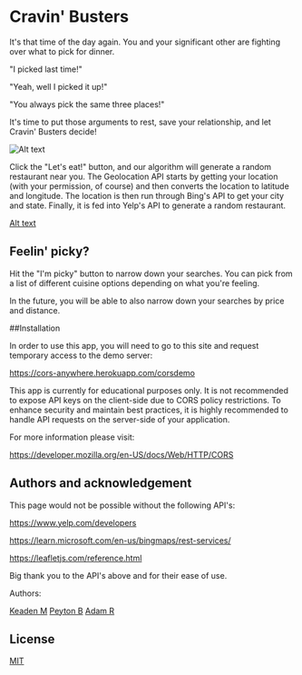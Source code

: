 # Cravin' Busters

It's that time of the day again. You and your significant other are fighting over what to pick for dinner.

"I picked last time!"

"Yeah, well I picked it up!"

"You always pick the same three places!"

It's time to put those arguments to rest, save your relationship, and let Cravin' Busters decide!


![Alt text](https://github.com/KeadenM/mrsir-project/blob/main/assets/Images/Screenshot%202023-04-08%20at%208.07.23%20PM.png)


Click the "Let's eat!" button, and our algorithm will generate a random restaurant near you. The Geolocation API starts by getting your location (with your permission, of course) and then converts the location to latitude and longitude. The location is then run through Bing's API to get your city and state. Finally, it is fed into Yelp's API to generate a random restaurant.

[Alt text](https://github.com/KeadenM/mrsir-project/blob/main/assets/Images/Screenshot%202023-04-08%20at%208.51.34%20PM.png)

## Feelin' picky? 

Hit the "I'm picky" button to narrow down your searches. You can pick from a list of different cuisine options depending on what you're feeling.

In the future, you will be able to also narrow down your searches by price and distance.

##Installation

In order to use this app, you will need to go to this site and request temporary access to the demo server:

https://cors-anywhere.herokuapp.com/corsdemo

This app is currently for educational purposes only. It is not recommended to expose API keys on the client-side due to CORS policy restrictions. To enhance security and maintain best practices, it is highly recommended to handle API requests on the server-side of your application.

For more information please visit: 

https://developer.mozilla.org/en-US/docs/Web/HTTP/CORS

## Authors and acknowledgement

This page would not be possible without the following API's:

https://www.yelp.com/developers

https://learn.microsoft.com/en-us/bingmaps/rest-services/

https://leafletjs.com/reference.html

Big thank you to the API's above and for their ease of use. 

Authors: 

[Keaden M](https://https://github.com/KeadenM)
[Peyton B](https://https://github.com/iTsPayAsian)
[Adam R](https://https://github.com/Adam-Riet)

## License
[MIT](https://choosealicense.com/licenses/mit/)
